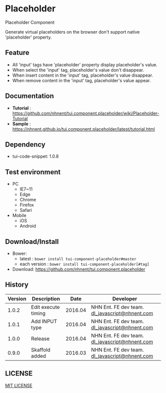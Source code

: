 Placeholder
===============
Placeholder Component<br>

Generate virtual placeholders on the browser don't support native 'placeholder' property.

## Feature
* All 'input' tags have 'placeholder' property display placeholder's value.
* When select the 'input' tag, placeholder's value don't disappear.
* When insert content in the 'input' tag, placeholder's value disappear.
* When remove content in the 'input' tag, placeholder's value appear.

## Documentation
* **Tutorial** : https://github.com/nhnent/tui.component.placeholder/wiki/Placeholder-Tutorial
* **Sample** : https://nhnent.github.io/tui.component.placeholder/latest/tutorial.html

## Dependency
* tui-code-snippet: 1.0.8

## Test environment
* PC
    * IE7~11
    * Edge
    * Chrome
    * Firefox
    * Safari
* Mobile
    * iOS
    * Android

## Download/Install
* Bower:
   * latest : `bower install tui-component-placeholder#master`
   * each version : `bower install tui-component-placeholder[#tag]`
* Download: https://github.com/nhnent/tui.component.placeholder

## History
| Version | Description | Date | Developer |
| ---- | ---- | ---- | ---- |
| 1.0.2 | Edit execute timing| 2016.04 | NHN Ent. FE dev team. <dl_javascript@nhnent.com> |
| 1.0.1 | Add INPUT type| 2016.04 | NHN Ent. FE dev team. <dl_javascript@nhnent.com> |
| 1.0.0 | Release | 2016.04 | NHN Ent. FE dev team. <dl_javascript@nhnent.com> |
| 0.9.0 | Skaffold added | 2016.03 | NHN Ent. FE dev team. <dl_javascript@nhnent.com> |

## LICENSE
[MIT LICENSE](LICENSE)
